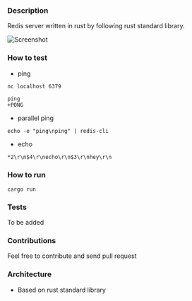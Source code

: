 ### Description
Redis server written in rust by following rust standard library. 

![Screenshot](https://avatars.githubusercontent.com/u/1529926?s=200&v=4)

### How to test

* ping
```
nc localhost 6379

ping
+PONG
```
* parallel ping
```
echo -e "ping\nping" | redis-cli
```

* echo

```
*2\r\n$4\r\necho\r\n$3\r\nhey\r\n
```

### How to run 
```
cargo run 
```

### Tests
To be added

### Contributions
Feel free to contribute and send pull request

### Architecture
- Based on rust standard library